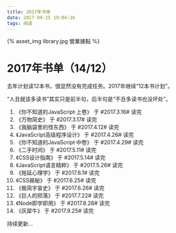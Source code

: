 ```yaml
---
title: 2017年书单
date: 2017-09-25 19:04:16
tags: 阅读
---
```


{% asset_img library.jpg 營業據點 %}
# 2017年书单（14/12）

去年计划读12本书，很显然没有完成任务。2017年继续“12本书计划”。

“人丑就该多读书”其实只是前半句，后半句是“不丑多读书也没坏处”。

<!-- more -->

1.  《你不知道的JavaScript·上卷》 于 #2017.3.16# 读完
2.  《万物简史》 于 #2017.3.17# 读完
3.  《我脑袋里的怪东西》 于 #2017.4.12# 读完
4.  《JavaScript高级程序设计》 于 #2017.4.26# 读完
5.  《你不知道的JavaScript·中卷》 于 #2017.4.29# 读完
6.  《二手时间》 于 #2017.5.11# 读完
7.  《CSS设计指南》 于 #2017.5.14# 读完
8.  《JavaScript语言精粹》 于 #2017.5.26# 读完
9.  《拖延心理学》 于 #2017.6.1# 读完
10. 《CSS揭秘》 于 #2017.6.25# 读完
11. 《极简宇宙史》 于 #2017.6.26# 读完
12. 《巨人的陨落》 于 #2017.7.22# 读完
13. 《Node即学即用》 于 #2017.8.28# 读完
14. 《灰犀牛》 于 #2017.9.25# 读完

持续更新...
